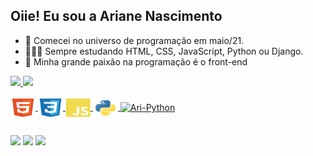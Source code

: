 
## Oiie! Eu sou a Ariane Nascimento 
- 🌱 Comecei no universo de programação em maio/21.
- 👩🏻‍💻 Sempre estudando HTML, CSS, JavaScript, Python ou Django.
- 🤖 Minha grande paixão na programação é o front-end 

<div>
<a href="https://github.com/ArianeNascimento">
<img height="160em" src="https://github-readme-stats.vercel.app/api?username=ArianeNascimento&show_icons=true&theme=panda&include_all_commits=true&count_private=true"/>
<img height="160em" src="https://github-readme-stats.vercel.app/api/top-langs/?username=ArianeNascimento&layout=compact&langs_count=7&theme=panda"/>
</div>
  
<div style="display: inline_block"><br>
  <img align="center" alt="Ari-HTML" height="30" width="40" src="https://raw.githubusercontent.com/devicons/devicon/master/icons/html5/html5-original.svg">
  <img align="center" alt="Ari-CSS" height="30" width="40" src="https://raw.githubusercontent.com/devicons/devicon/master/icons/css3/css3-original.svg">
  <img align="center" alt="Ari-Js" height="30" width="40" src="https://raw.githubusercontent.com/devicons/devicon/master/icons/javascript/javascript-plain.svg">
  <img align="center" alt="Ari-Python" height="30" width="40" src="https://raw.githubusercontent.com/devicons/devicon/master/icons/python/python-original.svg">
  <img align="center" alt="Ari-Python" height="30" width="80" src="https://img.shields.io/badge/Django-092E20?style=for-the-badge&logo=django&logoColor=white">
  
  ##
 
<div> 
   
  <a href = "mailto:ariianern00@hotmail.com"><img src="https://img.shields.io/badge/Microsoft_Outlook-0078D4?style=for-the-badge&logo=microsoft-outlook&logoColor=white" target="_blank"></a>
  <a href="https://www.linkedin.com/in/arianenascimento00/" target="_blank"><img src="https://img.shields.io/badge/-LinkedIn-%230077B5?style=for-the-badge&logo=linkedin&logoColor=white" target="_blank"></a> 
  <a href="https://github.com/ArianeNascimento/portfolio" target="_blank"><img src="https://img.shields.io/badge/-Portfolio-%23E4405F?style=for-the-badge&logo=portfolio&logoColor=white" target="_blank"></a>  
  
</div>

